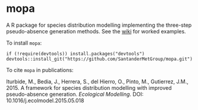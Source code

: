 mopa
==========

A R package for species distribution modelling implementing the three-step pseudo-absence generation methods.
See the [wiki](https://github.com/SantanderMetGroup/mopa/wiki) for worked examples.

To install `mopa`:

```{r}
if (!require(devtools)) install.packages("devtools")
devtools::install_git("https://github.com/SantanderMetGroup/mopa.git")
```

To cite `mopa` in publications:

Iturbide, M., Bedia, J., Herrera, S., del Hierro, O., Pinto, M., Gutierrez, J.M., 2015. A framework	for species distribution modelling with improved pseudo-absence generation. _Ecological Modelling_. DOI: 10.1016/j.ecolmodel.2015.05.018

